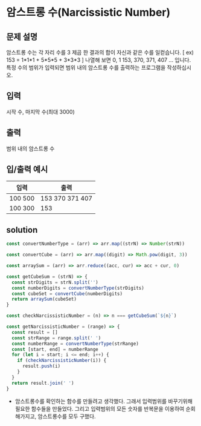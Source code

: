 # 암스트롱 수(Narcissistic Number)

## 문제 설명
암스트롱 수는 각 자리 수를 3 제곱 한 결과의 합이 자신과 같은 수를 일컫습니다. [ ex&#41; 153 = 1&#42;1&#42;1 + 5&#42;5&#42;5 + 3&#42;3&#42;3 ]
나열해 보면 0, 1 153, 370,  371, 407 ... 입니다.
특정 수의 범위가 입력되면 범위 내의 암스트롱 수를 출력하는 프로그램을 작성하십시오.

## 입력
시작 수, 마지막 수(최대 3000)

## 출력
범위 내의 암스트롱 수

## 입/출력 예시
입력           | 출력 
------------- | ---------
100 500 | 153 370 371 407 
100 300 | 153 

## solution
```javascript
const convertNumberType = (arr) => arr.map((strN) => Number(strN))

const convertCube = (arr) => arr.map((digit) => Math.pow(digit, 3))

const arraySum = (arr) => arr.reduce((acc, cur) => acc + cur, 0)

const getCubeSum = (strN) => {
  const strDigits = strN.split('')
  const numberDigits = convertNumberType(strDigits)
  const cubeSet = convertCube(numberDigits)
  return arraySum(cubeSet)
}

const checkNarcissisticNumber = (n) => n === getCubeSum(`${n}`) 

const getNarcissisticNumber = (range) => {
  const result = []
  const strRange = range.split(' ')
  const numberRange = convertNumberType(strRange)
  const [start, end] = numberRange
  for (let i = start; i <= end; i++) {
    if (checkNarcissisticNumber(i)) {
      result.push(i)
    }
  }
  return result.join(' ')
}
```

* 암스트롱수를 확인하는 함수를 만들려고 생각했다. 그래서 입력범위를 바꾸기위해 필요한 함수들을 만들었다. 그리고 입력범위의 모든 숫자를 반복문을 이용하여 순회해가지고, 암스트롱수를 모두 구했다.
